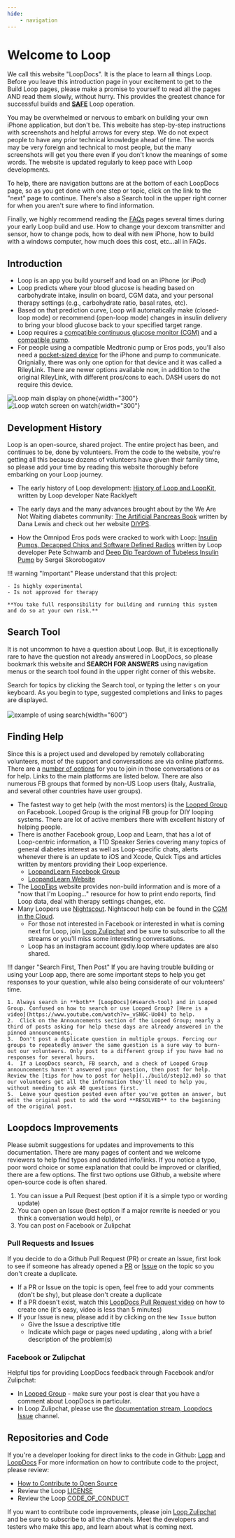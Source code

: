 ```yaml
---
hide:
    - navigation
---
```


# Welcome to Loop

We call this website "LoopDocs". It is the place to learn all things Loop. Before you leave this introduction page in your excitement to get to the Build Loop pages, please make a promise to yourself to read all the pages AND read them slowly, without hurry. This provides the greatest chance for successful builds and **<U>SAFE</U>** Loop operation.

You may be overwhelmed or nervous to embark on building your own iPhone application, but don't be. This website has step-by-step instructions with screenshots and helpful arrows for every step. We do not expect people to have any prior technical knowledge ahead of time. The words may be very foreign and technical to most people, but the many screenshots will get you there even if you don't know the meanings of some words. The website is updated regularly to keep pace with Loop developments.

To help, there are navigation buttons are at the bottom of each LoopDocs page, so as you get done with one step or topic, click on the link to the "next" page to continue. There's also a Search tool in the upper right corner for when you aren't sure where to find information.

Finally, we highly recommend reading the [FAQs](../faqs/docs-faqs.md) pages several times during your early Loop build and use. How to change your dexcom transmitter and sensor, how to change pods, how to deal with new iPhone, how to build with a windows computer, how much does this cost, etc...all in FAQs.

## Introduction

* Loop is an app you build yourself and load on an iPhone (or iPod)
* Loop predicts where your blood glucose is heading based on carbohydrate intake, insulin on board, CGM data, and your personal therapy settings (e.g., carbohydrate ratio, basal rates, etc). 
* Based on that prediction curve, Loop will automatically make (closed-loop mode) or recommend (open-loop mode) changes in insulin delivery to bring your blood glucose back to your specified target range.
* Loop requires a [compatible continuous glucose monitor (CGM)](../build/step4.md) and a [compatible pump](../build/step3.md). 
* For people using a compatible Medtronic pump or Eros pods, you'll also need a [pocket-sized device](../build/step5.md/) for the iPhone and pump to communicate. Orignially, there was only one option for that device and it was called a RileyLink. There are newer options available now, in addition to the original RileyLink, with different pros/cons to each. DASH users do not require this device.

![Loop main display on phone](img/phone_updated_loop.svg){width="300"}
![Loop watch screen on watch](img/watch_updated_loop.svg){width="300"}

## Development History

Loop is an open-source, shared project. The entire project has been, and continues to be, done by volunteers. From the code to the website, you're getting all this because dozens of volunteers have given their family time, so please add your time by reading this website thoroughly before embarking on your Loop journey.

  * The early history of Loop development: [History of Loop and LoopKit](https://medium.com/@loudnate/the-history-of-loop-and-loopkit-59b3caf13805), written by Loop developer Nate Racklyeft

  * The early days and the many advances brought about by the We Are Not Waiting diabetes community: [The Artificial Pancreas Book](https://www.artificialpancreasbook.com/) written by Dana Lewis and check out her website [DIYPS](https://diyps.org).

  * How the Omnipod Eros pods were cracked to work with Loop: [Insulin Pumps, Decapped Chips and Software Defined Radios](https://medium.com/@ps2) written by Loop developer Pete Schwamb and [Deep Dip Teardown of Tubeless Insulin Pump](https://arxiv.org/ftp/arxiv/papers/1709/1709.06026.pdf) by Sergei Skorobogatov


!!! warning "Important"
    Please understand that this project:

    - Is highly experimental
    - Is not approved for therapy

    **You take full responsibility for building and running this system and do so at your own risk.**

## Search Tool
It is not uncommon to have a question about Loop. But, it is exceptionally rare to have the question not already answered in LoopDocs, so please bookmark this website and **SEARCH FOR ANSWERS** using navigation menus or the search tool found in the upper right corner of this website.

Search for topics by clicking the Search tool, or typing the letter `s` on your keyboard. As you begin to type, suggested completions and links to pages are displayed.
    <br/><br/>![example of using search](img/new-look-search-example.png){width="600"}<br/>

## Finding Help

Since this is a project used and developed by remotely collaborating volunteers, most of the support and conversations are via online platforms. There are a [number of options](../build/step12.md) for you to join in those conversations or as for help. Links to the main platforms are listed below. There are also numerous FB groups that formed by non-US Loop users (Italy, Australia, and several other countries have user groups).

  * The fastest way to get help (with the most mentors) is the [Looped Group](https://www.facebook.com/groups/TheLoopedGroup) on Facebook. Looped Group is the original FB group for DIY looping systems. There are lot of active members there with excellent history of helping people.
  * There is another Facebook group, Loop and Learn, that has a lot of Loop-centric information, a T1D Speaker Series covering many topics of general diabetes interest as well as Loop-specific chats, alerts whenever there is an update to iOS and Xcode, Quick Tips and articles written by mentors providing their Loop experience.
      * [LoopandLearn Facebook Group](https://www.facebook.com/groups/LOOPandLEARN)
      * [LoopandLearn Website](https://www.loopandlearn.org)
* The [LoopTips](https://kdisimone.github.io/looptips/) website provides non-build information and is more of a "now that I'm Looping..." resource for how to print endo reports, find Loop data, deal with therapy settings changes, etc. 
* Many Loopers use [Nightscout](../nightscout/overview.md). Nightscout help can be found in the [CGM in the Cloud](https://www.facebook.com/groups/CGMinthecloud). 
  * For those not interested in Facebook or interested in what is coming next for Loop, join [Loop Zulipchat](https://loop.zulipchat.com) and be sure to subscribe to all the streams or you'll miss some interesting conversations.  
  * Loop has an instagram account @diy.loop where updates are also shared.

!!! danger "Search First, Then Post"
    If you are having trouble building or using your Loop app, there are some important steps to help you get responses to your question, while also being considerate of our volunteers' time.
    
    1. Always search in **both** [LoopDocs](#search-tool) and in Looped Group. Confused on how to search or use Looped Group? [Here is a video](https://www.youtube.com/watch?v=_vSN6C-Uo04) to help.
    2.  Click on the Announcements section of the Looped Group; nearly a third of posts asking for help these days are already answered in the pinned announcements.
    3.  Don't post a duplicate question in multiple groups. Forcing our groups to repeatedly answer the same question is a sure way to burn-out our volunteers. Only post to a different group if you have had no responses for several hours.
    4.  If a LoopDocs search, FB search, and a check of Looped Group announcements haven't answered your question, then post for help. Review the [tips for how to post for help](../build/step12.md) so that our volunteers get all the information they'll need to help you, without needing to ask 40 questions first.    
    5.  Leave your question posted even after you've gotten an answer, but edit the original post to add the word **RESOLVED** to the beginning of the original post. 


## Loopdocs Improvements

Please submit suggestions for updates and improvements to this documentation. There are many pages of content and we welcome reviewers to help find typos and outdated info/links. If you notice a typo, poor word choice or some explanation that could be improved or clarified, there are a few options. The first two options use Github, a website where open-source code is often shared.

1. You can issue a Pull Request (best option if it is a simple typo or wording update)
2. You can open an Issue (best option if a major rewrite is needed or you think a conversation would help), or 
3. You can post on Facebook or Zulipchat 

### Pull Requests and Issues

If you decide to do a Github Pull Request (PR) or create an Issue, first look to see if someone has already opened a [PR](https://github.com/LoopKit/loopdocs/pulls) or [Issue](https://github.com/LoopKit/loopdocs/issues) on the topic so you don't create a duplicate.

* If a PR or Issue on the topic is open, feel free to add your comments (don't be shy), but please don't create a duplicate
* If a PR doesn't exist, watch this [LoopDocs Pull Request video](https://youtu.be/6qSppvgGxpg) on how to create one (it's easy, video is less than 5 minutes)
* If your Issue is new, please add it by clicking on the `New Issue` button
    * Give the Issue a descriptive title
    * Indicate which page or pages need updating , along with a brief description of the problem(s)

### Facebook or Zulipchat
Helpful tips for providing LoopDocs feedback through Facebook and/or Zulipchat:

* In [Looped Group](https://www.facebook.com/groups/TheLoopedGroup) - make sure your post is clear that you have a comment about LoopDocs in particular.
* In Loop Zulipchat, please use the [documentation stream, Loopdocs Issue](https://loop.zulipchat.com/#narrow/stream/270362-documentation/topic/Loopdocs.20Issue) channel.

## Repositories and Code

If you're a developer looking for direct links to the code in Github: [Loop](https://github.com/LoopKit/Loop) and [LoopDocs](https://github.com/LoopKit/Loopdocs)
For more information on how to contribute code to the project, please review:

  * [How to Contribute to Open Source](https://opensource.guide/how-to-contribute/)
  * Review the Loop [LICENSE](https://github.com/LoopKit/Loop/blob/master/LICENSE.md)
  * Review the Loop [CODE_OF_CONDUCT](https://github.com/LoopKit/Loop/blob/master/CODE_OF_CONDUCT.md)

If you want to contribute code improvements, please join [Loop Zulipchat](https://loop.zulipchat.com) and be sure to subscribe to all the channels. Meet the developers and testers who make this app, and learn about what is coming next.
